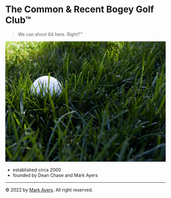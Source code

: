 # The Common &amp; Recent Bogey Golf Club&trade;

> We can shoot 84 here. Right?&trade;

![golf ball in deep green grass](55C6D25B-F5E3-46F9-A465-99B998F3DAE9.jpeg)

- established circa 2000
- founded by Dean Chase and Mark Ayers

---

&copy; 2022 by [Mark Ayers](https://philoserf.com/). All right reserved.
